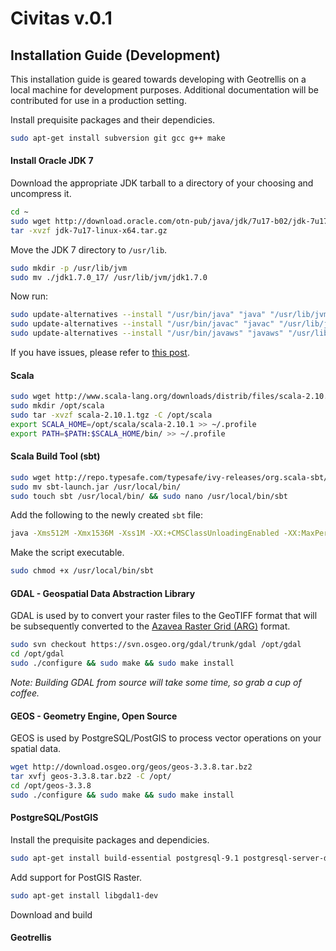 Civitas v.0.1
=======

## Installation Guide (Development)

This installation guide is geared towards developing with Geotrellis on a local machine for development purposes. Additional documentation will be contributed for use in a production setting. 

Install prequisite packages and their dependicies. 

```bash
sudo apt-get install subversion git gcc g++ make
```

#### Install Oracle JDK 7

Download the appropriate JDK tarball to a directory of your choosing and uncompress it. 

```bash
cd ~
sudo wget http://download.oracle.com/otn-pub/java/jdk/7u17-b02/jdk-7u17-linux-x64.tar.gz
tar -xvzf jdk-7u17-linux-x64.tar.gz
```

Move the JDK 7 directory to `/usr/lib`.

```bash
sudo mkdir -p /usr/lib/jvm
sudo mv ./jdk1.7.0_17/ /usr/lib/jvm/jdk1.7.0
```

Now run:

```bash
sudo update-alternatives --install "/usr/bin/java" "java" "/usr/lib/jvm/jdk1.7.0/bin/java" 1
sudo update-alternatives --install "/usr/bin/javac" "javac" "/usr/lib/jvm/jdk1.7.0/bin/javac" 1
sudo update-alternatives --install "/usr/bin/javaws" "javaws" "/usr/lib/jvm/jdk1.7.0/bin/javaws" 1
```

If you have issues, please refer to [this post](http://askubuntu.com/questions/55848/how-do-i-install-oracle-java-jdk-7?rq=1).
#### Scala

```bash
sudo wget http://www.scala-lang.org/downloads/distrib/files/scala-2.10.1.tgz
sudo mkdir /opt/scala
sudo tar -xvzf scala-2.10.1.tgz -C /opt/scala
export SCALA_HOME=/opt/scala/scala-2.10.1 >> ~/.profile
export PATH=$PATH:$SCALA_HOME/bin/ >> ~/.profile
```

#### Scala Build Tool (sbt)

```bash
sudo wget http://repo.typesafe.com/typesafe/ivy-releases/org.scala-sbt/sbt-launch//0.12.3/sbt-launch.jar
sudo mv sbt-launch.jar /usr/local/bin/
sudo touch sbt /usr/local/bin/ && sudo nano /usr/local/bin/sbt
```

Add the following to the newly created `sbt` file:

```bash
java -Xms512M -Xmx1536M -Xss1M -XX:+CMSClassUnloadingEnabled -XX:MaxPermSize=384M -jar `dirname $0`/sbt-launch.jar "$@"
```

Make the script executable.

```bash
sudo chmod +x /usr/local/bin/sbt
```

#### GDAL - Geospatial Data Abstraction Library

GDAL is used by to convert your raster files to the GeoTIFF format that will be subsequently converted to the [Azavea Raster Grid (ARG)](https://github.com/geotrellis/geotrellis/wiki/ARG-Specification) format. 

```bash
sudo svn checkout https://svn.osgeo.org/gdal/trunk/gdal /opt/gdal
cd /opt/gdal
sudo ./configure && sudo make && sudo make install
```

*Note: Building GDAL from source will take some time, so grab a cup of coffee.*

#### GEOS - Geometry Engine, Open Source

GEOS is used by PostgreSQL/PostGIS to process vector operations on your spatial data.

```bash
wget http://download.osgeo.org/geos/geos-3.3.8.tar.bz2
tar xvfj geos-3.3.8.tar.bz2 -C /opt/
cd /opt/geos-3.3.8
sudo ./configure && sudo make && sudo make install
```

#### PostgreSQL/PostGIS

Install the prequisite packages and dependicies.

```bash
sudo apt-get install build-essential postgresql-9.1 postgresql-server-dev-9.1 libxml2-dev libproj-dev libjson0-dev xsltproc docbook-xsl docbook-mathml
```

Add support for PostGIS Raster.

```bash
sudo apt-get install libgdal1-dev
```

Download and build 
#### Geotrellis
